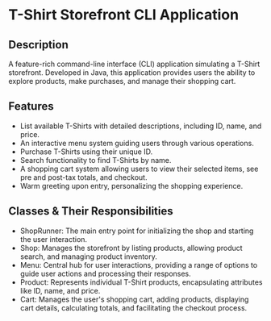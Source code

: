 # T-Shirt Storefront CLI Application

## Description

A feature-rich command-line interface (CLI) application simulating a T-Shirt storefront. Developed in Java, this application provides users the ability to explore products, make purchases, and manage their shopping cart.

## Features

* List available T-Shirts with detailed descriptions, including ID, name, and price.
* An interactive menu system guiding users through various operations.
* Purchase T-Shirts using their unique ID.
* Search functionality to find T-Shirts by name.
* A shopping cart system allowing users to view their selected items, see pre and post-tax totals, and checkout.
* Warm greeting upon entry, personalizing the shopping experience.

## Classes & Their Responsibilities

* ShopRunner: The main entry point for initializing the shop and starting the user interaction.
* Shop: Manages the storefront by listing products, allowing product search, and managing product inventory.
* Menu: Central hub for user interactions, providing a range of options to guide user actions and processing their responses.
* Product: Represents individual T-Shirt products, encapsulating attributes like ID, name, and price.
* Cart: Manages the user's shopping cart, adding products, displaying cart details, calculating totals, and facilitating the checkout process.
